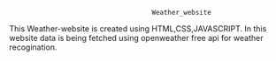                                         Weather_website

 This Weather-website is created using HTML,CSS,JAVASCRIPT. In this website data is being fetched using openweather free api for weather recogination.
